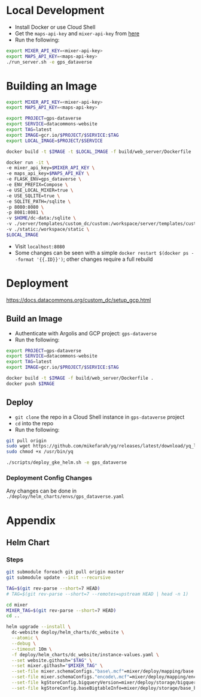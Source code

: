 # Local Development
- Install Docker or use Cloud Shell
- Get the `maps-api-key` and `mixer-api-key` from [here](https://console.cloud.google.com/security/secret-manager?project=gps-dataverse)
- Run the following:
```bash
export MIXER_API_KEY=<mixer-api-key>
export MAPS_API_KEY=<maps-api-key>
./run_server.sh -e gps_dataverse
```

# Building an Image

```bash
export MIXER_API_KEY=<mixer-api-key>
export MAPS_API_KEY=<maps-api-key>

export PROJECT=gps-dataverse
export SERVICE=datacommons-website
export TAG=latest
export IMAGE=gcr.io/$PROJECT/$SERVICE:$TAG
export LOCAL_IMAGE=$PROJECT/$SERVICE

docker build -t $IMAGE -t $LOCAL_IMAGE -f build/web_server/Dockerfile .

docker run -it \
-e mixer_api_key=$MIXER_API_KEY \
-e maps_api_key=$MAPS_API_KEY \
-e FLASK_ENV=gps_dataverse \
-e ENV_PREFIX=Compose \
-e USE_LOCAL_MIXER=true \
-e USE_SQLITE=true \
-e SQLITE_PATH=/sqlite \
-p 8080:8080 \
-p 8081:8081 \
-v $HOME/dc-data:/sqlite \
-v ./server/templates/custom_dc/custom:/workspace/server/templates/custom_dc/custom \
-v ./static:/workspace/static \
$LOCAL_IMAGE
```
- Visit `localhost:8080`
- Some changes can be seen with a simple `docker restart $(docker ps --format '{{.ID}}')`; other changes require a full rebuild

# Deployment
https://docs.datacommons.org/custom_dc/setup_gcp.html

## Build an Image
- Authenticate with Argolis and GCP project: `gps-dataverse`
- Run the following:
```bash
export PROJECT=gps-dataverse
export SERVICE=datacommons-website
export TAG=latest
export IMAGE=gcr.io/$PROJECT/$SERVICE:$TAG

docker build -t $IMAGE -f build/web_server/Dockerfile .
docker push $IMAGE
```

## Deploy
- `git clone` the repo in a Cloud Shell instance in `gps-dataverse` project
- `cd` into the repo
- Run the following:
```bash
git pull origin
sudo wget https://github.com/mikefarah/yq/releases/latest/download/yq_linux_amd64 -O /usr/bin/yq
sudo chmod +x /usr/bin/yq

./scripts/deploy_gke_helm.sh -e gps_dataverse
```

### Deployment Config Changes
Any changes can be done in `./deploy/helm_charts/envs/gps_dataverse.yaml`


# Appendix
## Helm Chart
### Steps
```bash
git submodule foreach git pull origin master
git submodule update --init --recursive

TAG=$(git rev-parse --short=7 HEAD)
# TAG=$(git rev-parse --short=7 --remotes=upstream HEAD | head -n 1)

cd mixer
MIXER_TAG=$(git rev-parse --short=7 HEAD)
cd ..

helm upgrade --install \
  dc-website deploy/helm_charts/dc_website \
  --atomic \
  --debug \
  --timeout 10m \
  -f deploy/helm_charts/dc_website/instance-values.yaml \
  --set website.githash="$TAG" \
  --set mixer.githash="$MIXER_TAG" \
  --set-file mixer.schemaConfigs."base\.mcf"=mixer/deploy/mapping/base.mcf \
  --set-file mixer.schemaConfigs."encode\.mcf"=mixer/deploy/mapping/encode.mcf \
  --set-file kgStoreConfig.bigqueryVersion=mixer/deploy/storage/bigquery.version \
  --set-file kgStoreConfig.baseBigtableInfo=mixer/deploy/storage/base_bigtable_info.yaml
```
